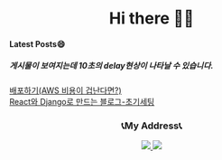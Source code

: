 <h1 align="center">Hi there 🙋‍♂️</h1>
<h4 allign="center">Latest Posts😄</h4>
<div >
  <h5>게시물이 보여지는데 10초의 delay현상이 나타날 수 있습니다.</h5>
  <a href="https://objective-blackwell-219591.netlify.app/">배포하기(AWS 비용이 겁난다면?)</a><br/>
  <a href="https://objective-blackwell-219591.netlify.app/">React와 Django로 만드는 블로그-초기세팅</a>
</div>
<h3 align="center">📞My Address📞</h3>
<p align="center"> 
  <a href="https://www.instagram.com/cm_jun0/">
    <img src="https://img.shields.io/badge/Instagram-E4405F?logo=Instagram&logoColor=white&link="https://www.instagram.com/cm_jun0/"">
  </a>
   <a href="https://velog.io/@cmong">
    <img src="http://img.shields.io/badge/-Velog-20c997?style=flat&link="https://velog.io/@cmong"">
  </a>
</p>
